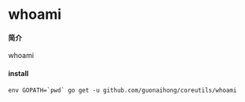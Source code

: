 # whoami

#### 简介
whoami

#### install
```
env GOPATH=`pwd` go get -u github.com/guonaihong/coreutils/whoami
```
